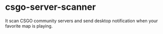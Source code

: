 # csgo-server-scanner
It scan CSGO community servers and send desktop notification when your favorite map is playing.
